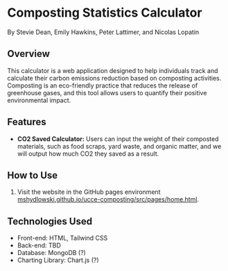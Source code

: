 # Composting Statistics Calculator

By Stevie Dean, Emily Hawkins, Peter Lattimer, and Nicolas Lopatin

## Overview

This calculator is a web application designed to help individuals track and calculate their carbon emissions reduction based on composting activities. Composting is an eco-friendly practice that reduces the release of greenhouse gases, and this tool allows users to quantify their positive environmental impact.

## Features

- **CO2 Saved Calculator:** Users can input the weight of their composted materials, such as food scraps, yard waste, and organic matter, and we will output how much CO2 they saved as a result.

## How to Use

1. Visit the website in the GitHub pages environment [mshydlowski.github.io/ucce-composting/src/pages/home.html](https://mshydlowski.github.io/ucce-composting/src/pages/home.html).

## Technologies Used

- Front-end: HTML, Tailwind CSS
- Back-end: TBD
- Database: MongoDB (?)
- Charting Library: Chart.js (?)
